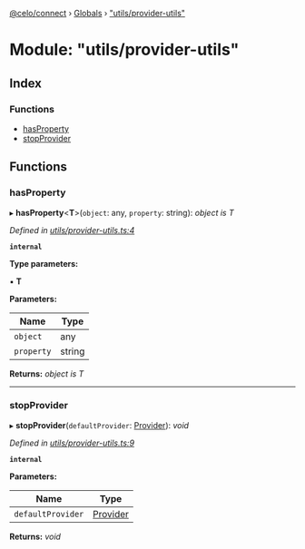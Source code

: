 [@celo/connect](../README.md) › [Globals](../globals.md) › ["utils/provider-utils"](_utils_provider_utils_.md)

# Module: "utils/provider-utils"

## Index

### Functions

* [hasProperty](_utils_provider_utils_.md#hasproperty)
* [stopProvider](_utils_provider_utils_.md#stopprovider)

## Functions

###  hasProperty

▸ **hasProperty**<**T**>(`object`: any, `property`: string): *object is T*

*Defined in [utils/provider-utils.ts:4](https://github.com/celo-org/celo-monorepo/blob/master/packages/sdk/connect/src/utils/provider-utils.ts#L4)*

**`internal`** 

**Type parameters:**

▪ **T**

**Parameters:**

Name | Type |
------ | ------ |
`object` | any |
`property` | string |

**Returns:** *object is T*

___

###  stopProvider

▸ **stopProvider**(`defaultProvider`: [Provider](../interfaces/_types_.provider.md)): *void*

*Defined in [utils/provider-utils.ts:9](https://github.com/celo-org/celo-monorepo/blob/master/packages/sdk/connect/src/utils/provider-utils.ts#L9)*

**`internal`** 

**Parameters:**

Name | Type |
------ | ------ |
`defaultProvider` | [Provider](../interfaces/_types_.provider.md) |

**Returns:** *void*
